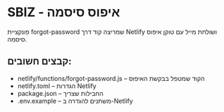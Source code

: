 # SBIZ - איפוס סיסמה

פונקציית forgot-password שמריצה קוד דרך Netlify ושולחת מייל עם טוקן איפוס סיסמה.

## קבצים חשובים:
- netlify/functions/forgot-password.js – הקוד שמטפל בבקשת האיפוס
- netlify.toml – הגדרות Netlify
- package.json – החבילות שצריך
- .env.example – משתנים להגדרה ב-Netlify
